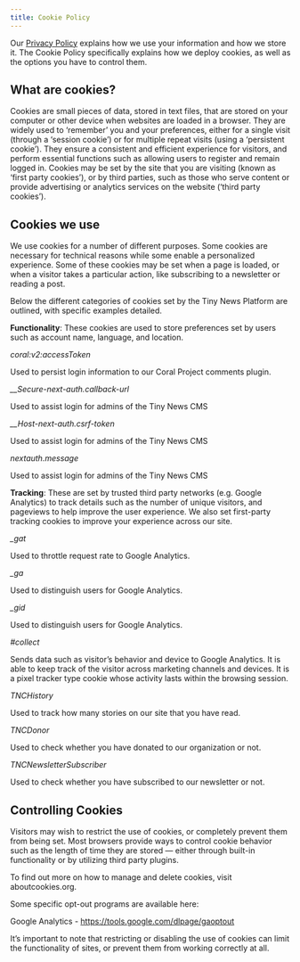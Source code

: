 ```yaml
---
title: Cookie Policy
---
```


Our [Privacy Policy](https://tinynewsco.org/member-privacy) explains how we use your information and how we store it. The Cookie Policy specifically explains how we deploy cookies, as well as the options you have to control them.

## What are cookies?

Cookies are small pieces of data, stored in text files, that are stored on your computer or other device when websites are loaded in a browser. They are widely used to ‘remember’ you and your preferences, either for a single visit (through a ‘session cookie’) or for multiple repeat visits (using a ‘persistent cookie’). They ensure a consistent and efficient experience for visitors, and perform essential functions such as allowing users to register and remain logged in. Cookies may be set by the site that you are visiting (known as ‘first party cookies’), or by third parties, such as those who serve content or provide advertising or analytics services on the website (‘third party cookies’).

## Cookies we use

We use cookies for a number of different purposes. Some cookies are necessary for technical reasons while some enable a personalized experience. Some of these cookies may be set when a page is loaded, or when a visitor takes a particular action, like subscribing to a newsletter or reading a post.

Below the different categories of cookies set by the Tiny News Platform are outlined, with specific examples detailed.

**Functionality**: These cookies are used to store preferences set by users such as account name, language, and location.

_coral:v2:accessToken_

Used to persist login information to our Coral Project comments plugin.

_\_\_Secure-next-auth.callback-url_

Used to assist login for admins of the Tiny News CMS

_\_\_Host-next-auth.csrf-token_

Used to assist login for admins of the Tiny News CMS

_nextauth.message_

Used to assist login for admins of the Tiny News CMS

**Tracking**: These are set by trusted third party networks (e.g. Google Analytics) to track details such as the number of unique visitors, and pageviews to help improve the user experience. We also set first-party tracking cookies to improve your experience across our site.

_\_gat_

Used to throttle request rate to Google Analytics.

_\_ga_

Used to distinguish users for Google Analytics.

_\_gid_

Used to distinguish users for Google Analytics.

_\#collect_

Sends data such as visitor’s behavior and device to Google Analytics. It is able to keep track of the visitor across marketing channels and devices. It is a pixel tracker type cookie whose activity lasts within the browsing session.

_TNCHistory_

Used to track how many stories on our site that you have read.

_TNCDonor_

Used to check whether you have donated to our organization or not.

_TNCNewsletterSubscriber_

Used to check whether you have subscribed to our newsletter or not.

## Controlling Cookies
Visitors may wish to restrict the use of cookies, or completely prevent them from being set. Most browsers provide ways to control cookie behavior such as the length of time they are stored — either through built-in functionality or by utilizing third party plugins.

To find out more on how to manage and delete cookies, visit aboutcookies.org.

Some specific opt-out programs are available here:

Google Analytics - https://tools.google.com/dlpage/gaoptout

It’s important to note that restricting or disabling the use of cookies can limit the functionality of sites, or prevent them from working correctly at all.
